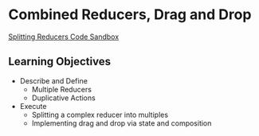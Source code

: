 # Combined Reducers, Drag and Drop

[Splitting Reducers Code Sandbox](https://codesandbox.io/s/splitting-reducers-hqsef)  

## Learning Objectives

* Describe and Define
  * Multiple Reducers
  * Duplicative Actions
* Execute
  * Splitting a complex reducer into multiples
  * Implementing drag and drop via state and composition
  


